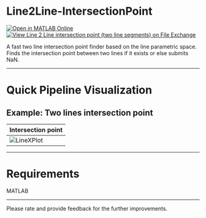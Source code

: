 # Line2Line-IntersectionPoint
[![Open in MATLAB Online](https://www.mathworks.com/images/responsive/global/open-in-matlab-online.svg)](https://matlab.mathworks.com/open/github/v1?repo=preethamam/Line2Line-IntersectionPoint) [![View Line 2 Line intersection point (two line segments)  on File Exchange](https://www.mathworks.com/matlabcentral/images/matlab-file-exchange.svg)](https://www.mathworks.com/matlabcentral/fileexchange/106385-line-2-line-intersection-point-two-line-segments)

A fast two line intersection point finder based on the line parametric space. Finds the intersection point between two lines if it exists or else submits NaN.

-----

# Quick Pipeline Visualization
## Example: Two lines intersection point
| Intersection point |
| ------------- |
| ![LineXPlot](https://user-images.githubusercontent.com/28588878/153011787-6ada5919-2de5-4289-815e-058d6bf754ec.png) |


-----

# Requirements
MATLAB

-----

Please rate and provide feedback for the further improvements.



